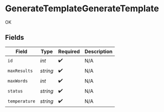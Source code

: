 # GenerateTemplateGenerateTemplate

OK


## Fields

| Field              | Type               | Required           | Description        |
| ------------------ | ------------------ | ------------------ | ------------------ |
| `id`               | *int*              | :heavy_check_mark: | N/A                |
| `maxResults`       | *string*           | :heavy_check_mark: | N/A                |
| `maxWords`         | *int*              | :heavy_check_mark: | N/A                |
| `status`           | *string*           | :heavy_check_mark: | N/A                |
| `temperature`      | *string*           | :heavy_check_mark: | N/A                |